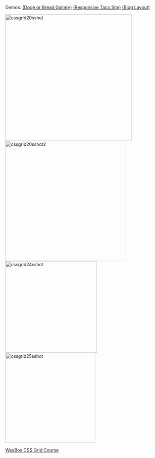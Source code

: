 Demos:
[(Doge or Bread Gallery)](https://dokinqs.github.io/cssgrid/20%20-%20CSS%20Grid%20Image%20Gallery/image-gallery-START.html)
[(Responsive Taco Site)](https://dokinqs.github.io/cssgrid/24%20-%20Responsive%20Website/responsive-START.html)
[(Blog Layout)](https://dokinqs.github.io/cssgrid/25%20-%20Full%20Bleed%20Blog%20Layout/full-bleed-blog-START.html)

<img width="400" alt="cssgrid20sshot" src="https://user-images.githubusercontent.com/22225317/57565244-4a408680-7388-11e9-9ea9-6b3673c59ece.png">
<img width="380" alt="cssgrid20sshot2" src="https://user-images.githubusercontent.com/22225317/57565628-1ddc3880-738f-11e9-8b94-dc747328a7bc.png">
<img width="290" alt="cssgrid24sshot" src="https://user-images.githubusercontent.com/22225317/35252042-7ca6f5ec-ffac-11e7-8920-bc2ca6c9cdff.png"> 
<img width="285" alt="cssgrid25sshot" src="https://user-images.githubusercontent.com/22225317/35252043-7cb67454-ffac-11e7-9835-ed77a411e15a.png">

[WesBos CSS Grid Course](https://CSSGrid.io)
